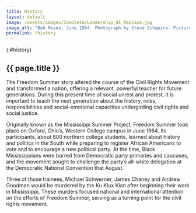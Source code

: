 ```yaml
---
title: History
layout: default
image: /assets/images/Complete/Leadership_01_Replace.jpg
image_alt: "Bob Moses, June 1964. Photograph by Steve Schapiro. Picture of Bob Moses taken during the Freedom Summer orientation session in Oxford, Ohio. Photograph in the collection of Miami University Art Museum, Oxford Ohio. Partial gift of the artist and partial purchase with contributions from the Kezur Endowment Fund (2019.23.2)."
permalink: /history
---
```


{:#history}
## {{ page.title }}

The Freedom Summer story altered the course of the Civil Rights Movement
and transformed a nation, offering a relevant, powerful teacher for future
generations. During this present time of social unrest and protest, it is
important to teach the next generation about the history, roles,
responsibilities and social-emotional capacities undergirding civil rights
and social justice.

Originally known as the Mississippi Summer Project, Freedom Summer took
place on Oxford, Ohio’s, Western College campus in June 1964. Its
participants, about 800 northern college students, learned about history
and politics in the South while preparing to register African Americans to
vote and to encourage a new political party. At the time, Black
Mississippians were barred from Democratic party primaries and caucuses,
and the movement sought to challenge the party’s all-white delegation at
the Democratic National Convention that August.

Three of those trainees, Michael Schwerner, James Chaney and Andrew
Goodman would be murdered by the Ku Klux Klan after beginning their work
in Mississippi. These murders focused national and international attention
on the efforts of Freedom Summer, serving as a turning point for the civil
rights movement.